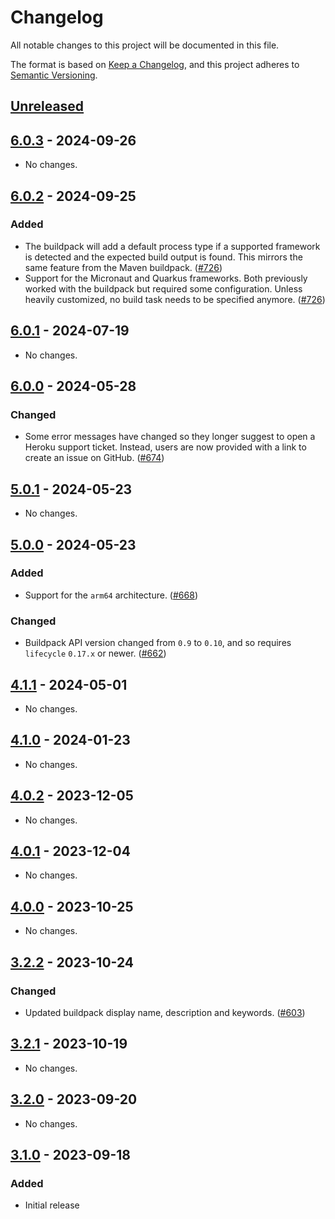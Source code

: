 # Changelog

All notable changes to this project will be documented in this file.

The format is based on [Keep a Changelog](https://keepachangelog.com/en/1.1.0/),
and this project adheres to [Semantic Versioning](https://semver.org/spec/v2.0.0.html).

## [Unreleased]

## [6.0.3] - 2024-09-26

- No changes.

## [6.0.2] - 2024-09-25

### Added

- The buildpack will add a default process type if a supported framework is detected and the expected build output is found. This mirrors the same feature from the Maven buildpack. ([#726](https://github.com/heroku/buildpacks-jvm/pull/726))
- Support for the Micronaut and Quarkus frameworks. Both previously worked with the buildpack but required some configuration. Unless heavily customized, no build task needs to be specified anymore. ([#726](https://github.com/heroku/buildpacks-jvm/pull/726))

## [6.0.1] - 2024-07-19

- No changes.

## [6.0.0] - 2024-05-28

### Changed

- Some error messages have changed so they longer suggest to open a Heroku support ticket. Instead, users are now provided with a link to create an issue on GitHub. ([#674](https://github.com/heroku/buildpacks-jvm/pull/674))

## [5.0.1] - 2024-05-23

- No changes.

## [5.0.0] - 2024-05-23

### Added

- Support for the `arm64` architecture. ([#668](https://github.com/heroku/buildpacks-jvm/pull/668))

### Changed

- Buildpack API version changed from `0.9` to `0.10`, and so requires `lifecycle` `0.17.x` or newer. ([#662](https://github.com/heroku/buildpacks-jvm/pull/662))

## [4.1.1] - 2024-05-01

- No changes.

## [4.1.0] - 2024-01-23

- No changes.

## [4.0.2] - 2023-12-05

- No changes.

## [4.0.1] - 2023-12-04

- No changes.

## [4.0.0] - 2023-10-25

- No changes.

## [3.2.2] - 2023-10-24

### Changed

- Updated buildpack display name, description and keywords. ([#603](https://github.com/heroku/buildpacks-jvm/pull/603))

## [3.2.1] - 2023-10-19

- No changes.

## [3.2.0] - 2023-09-20

- No changes.

## [3.1.0] - 2023-09-18

### Added

- Initial release

[unreleased]: https://github.com/heroku/buildpacks-jvm/compare/v6.0.3...HEAD
[6.0.3]: https://github.com/heroku/buildpacks-jvm/compare/v6.0.2...v6.0.3
[6.0.2]: https://github.com/heroku/buildpacks-jvm/compare/v6.0.1...v6.0.2
[6.0.1]: https://github.com/heroku/buildpacks-jvm/compare/v6.0.0...v6.0.1
[6.0.0]: https://github.com/heroku/buildpacks-jvm/compare/v5.0.1...v6.0.0
[5.0.1]: https://github.com/heroku/buildpacks-jvm/compare/v5.0.0...v5.0.1
[5.0.0]: https://github.com/heroku/buildpacks-jvm/compare/v4.1.1...v5.0.0
[4.1.1]: https://github.com/heroku/buildpacks-jvm/compare/v4.1.0...v4.1.1
[4.1.0]: https://github.com/heroku/buildpacks-jvm/compare/v4.0.2...v4.1.0
[4.0.2]: https://github.com/heroku/buildpacks-jvm/compare/v4.0.1...v4.0.2
[4.0.1]: https://github.com/heroku/buildpacks-jvm/compare/v4.0.0...v4.0.1
[4.0.0]: https://github.com/heroku/buildpacks-jvm/compare/v3.2.2...v4.0.0
[3.2.2]: https://github.com/heroku/buildpacks-jvm/compare/v3.2.1...v3.2.2
[3.2.1]: https://github.com/heroku/buildpacks-jvm/compare/v3.2.0...v3.2.1
[3.2.0]: https://github.com/heroku/buildpacks-jvm/compare/v3.1.0...v3.2.0
[3.1.0]: https://github.com/heroku/buildpacks-jvm/releases/tag/v3.1.0
